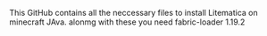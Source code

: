 This GitHub contains all the neccessary files to install Litematica on minecraft JAva. alonmg with these you need fabric-loader 1.19.2
